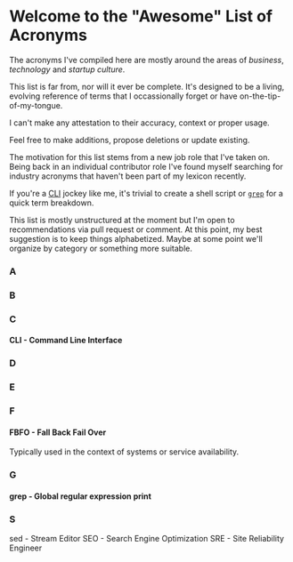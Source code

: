 # Welcome to the "Awesome" List of Acronyms

The acronyms I've compiled here are mostly around the areas of *business*, *technology* and *startup culture*.

This list is far from, nor will it ever be complete.  It's designed to be a living, evolving reference of terms that I occassionally forget or have on-the-tip-of-my-tongue.

I can't make any attestation to their accuracy, context or proper usage.

Feel free to make additions, propose deletions or update existing.

The motivation for this list stems from a new job role that I've taken on.  Being back in an individual contributor role I've found myself searching for industry acronyms that haven't been part of my lexicon recently.

If you're a [CLI](#cli---command-line-interface) jockey like me, it's trivial to create a shell script or [`grep`](#grep) for a quick term breakdown.

This list is mostly unstructured at the moment but I'm open to recommendations via pull request or comment.  At this point, my best suggestion is to keep things alphabetized.  Maybe at some point we'll organize by category or something more suitable.

### A
### B
### C
#### CLI - Command Line Interface
### D
### E
### F
#### FBFO - Fall Back Fail Over
Typically used in the context of systems or service availability.
### G
#### grep - Global regular expression print

### S
sed - Stream Editor
SEO - Search Engine Optimization
SRE - Site Reliability Engineer
